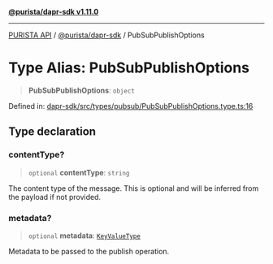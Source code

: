 [**@purista/dapr-sdk v1.11.0**](../README.md)

***

[PURISTA API](../../../packages.md) / [@purista/dapr-sdk](../README.md) / PubSubPublishOptions

# Type Alias: PubSubPublishOptions

> **PubSubPublishOptions**: `object`

Defined in: [dapr-sdk/src/types/pubsub/PubSubPublishOptions.type.ts:16](https://github.com/puristajs/purista/blob/master/packages/dapr-sdk/src/types/pubsub/PubSubPublishOptions.type.ts#L16)

## Type declaration

### contentType?

> `optional` **contentType**: `string`

The content type of the message.
This is optional and will be inferred from the payload if not provided.

### metadata?

> `optional` **metadata**: [`KeyValueType`](KeyValueType.md)

Metadata to be passed to the publish operation.
